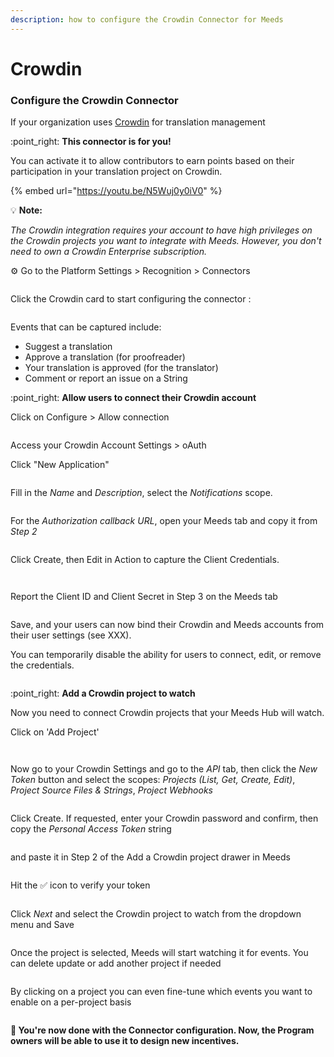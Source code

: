 ```yaml
---
description: how to configure the Crowdin Connector for Meeds
---
```


# Crowdin

### **Configure the Crowdin Connector**

If your organization uses [Crowdin](https://crowdin.com) for translation management

:point\_right: **This connector is for you!**

You can activate it to allow contributors to earn points based on their participation in your translation project on Crowdin.&#x20;



{% embed url="https://youtu.be/N5Wuj0y0iV0" %}

:bulb: **Note:**&#x20;

_The Crowdin integration requires your account to have high privileges on the Crowdin projects you want to integrate with Meeds. However, you don't need to own a Crowdin Enterprise subscription._



⚙️ Go to the Platform Settings  > Recognition > Connectors



<figure><img src="../../.gitbook/assets/meeds-admin-connectors-crowdin.png" alt=""><figcaption></figcaption></figure>

Click the Crowdin card to start configuring the connector :

<figure><img src="../../.gitbook/assets/crowdin-admin-events.png" alt=""><figcaption></figcaption></figure>

Events that can be captured include:

* Suggest a translation
* Approve a translation (for proofreader)
* Your translation is approved (for the translator)
* Comment or report an issue on a String





:point\_right: **Allow users to connect their Crowdin account**

Click on Configure > Allow connection

<figure><img src="../../.gitbook/assets/crowdin-admin-step1.png" alt=""><figcaption></figcaption></figure>

Access your Crowdin Account Settings > oAuth

Click  "New Application"

<figure><img src="../../.gitbook/assets/crowdin-oauth.png" alt=""><figcaption></figcaption></figure>

Fill in the _Name_ and _Description_, select the _Notifications_ scope.&#x20;

<figure><img src="../../.gitbook/assets/crowdin-oauth2.png" alt=""><figcaption></figcaption></figure>

For the _Authorization callback URL_, open your Meeds tab and copy it from _Step 2_

<figure><img src="../../.gitbook/assets/crowdin-admin-step2.png" alt=""><figcaption></figcaption></figure>

Click Create, then Edit in Action to capture the Client Credentials.



<figure><img src="../../.gitbook/assets/crowdin-oauth3.png" alt=""><figcaption></figcaption></figure>

<figure><img src="../../.gitbook/assets/crowdin-oauth4.png" alt=""><figcaption></figcaption></figure>

Report the Client ID and Client Secret in Step 3 on the Meeds tab

<figure><img src="../../.gitbook/assets/crowin-admin-step3.png" alt=""><figcaption></figcaption></figure>

Save, and your users can now bind their Crowdin and Meeds accounts from their user settings (see XXX).

You can temporarily disable the ability for users to connect, edit, or remove the credentials.



<figure><img src="../../.gitbook/assets/crowdin-connect-buttons.png" alt=""><figcaption></figcaption></figure>

:point\_right: **Add a Crowdin project to watch**

Now you need to connect Crowdin projects that your Meeds Hub will watch.

Click on 'Add Project'



<figure><img src="../../.gitbook/assets/crowdin-connector-add-project.png" alt=""><figcaption></figcaption></figure>



<figure><img src="../../.gitbook/assets/crowdin-connector-add-project2.png" alt=""><figcaption></figcaption></figure>

Now go to your Crowdin Settings and go to the _API_ tab, then click the _New Token_ button and select the scopes: _Projects (List, Get, Create, Edit)_, _Project Source Files & Strings_, _Project Webhooks_



<figure><img src="../../.gitbook/assets/crowdin-pat.png" alt=""><figcaption></figcaption></figure>

Click Create. If requested, enter your Crowdin password and confirm, then copy the _Personal Access Token_ string&#x20;

<figure><img src="../../.gitbook/assets/crowdin-pat2.png" alt=""><figcaption></figcaption></figure>

and paste it in Step 2 of the Add a Crowdin project drawer in Meeds &#x20;

<figure><img src="../../.gitbook/assets/crowdin-connector-add-project3.png" alt=""><figcaption></figcaption></figure>

Hit the ✅ icon to verify your token&#x20;

<figure><img src="../../.gitbook/assets/crowdin-connector-add-project4.png" alt=""><figcaption></figcaption></figure>

Click _Next_ and select the Crowdin project to watch from the dropdown menu and Save

<figure><img src="../../.gitbook/assets/crowdin-select-project.gif" alt=""><figcaption></figcaption></figure>

Once the project is selected, Meeds will start watching it for events. You can delete update or add another project if needed



<figure><img src="../../.gitbook/assets/crowdin-connector-add-project6.png" alt=""><figcaption></figcaption></figure>

By clicking on a project you can even fine-tune which events you want to enable on a per-project basis



<figure><img src="../../.gitbook/assets/crowdin-connector-project-events.png" alt=""><figcaption></figcaption></figure>



**🎉 You're now done with the Connector configuration. Now, the Program owners will be able to use it to design new incentives.**
